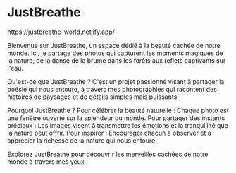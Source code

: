 # JustBreathe
https://justbreathe-world.netlify.app/

Bienvenue sur JustBreathe, un espace dédié à la beauté cachée de notre monde. Ici, je partage des photos qui capturent les moments magiques de la nature, de la danse de la brume dans les forêts aux reflets captivants sur l'eau.

Qu'est-ce que JustBreathe ?
C'est un projet passionné visant à partager la poésie qui nous entoure, à travers mes photographies qui racontent des histoires de paysages et de détails simples mais puissants.

Pourquoi JustBreathe ?
Pour célébrer la beauté naturelle : Chaque photo est une fenêtre ouverte sur la splendeur du monde.
Pour partager des instants précieux : Les images visent à transmettre les émotions et la tranquillité que la nature peut offrir.
Pour inspirer : Encourager chacun à observer et à apprécier la richesse de la nature qui nous entoure.

Explorez JustBreathe pour découvrir les merveilles cachées de notre monde à travers mes yeux !
